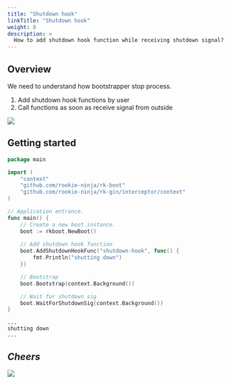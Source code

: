```yaml
---
title: "Shutdown hook"
linkTitle: "Shutdown hook"
weight: 8
description: >
  How to add shutdown hook function while receiving shutdown signal?
---
```


## Overview
We need to understand how bootstrapper stop process.

1. Add shutdown hook functions by user
1. Call functions as soon as receive signal from outside

![](/bootstrapper/user-guide/grpc-golang/advanced/shutdown-hook.png)

## Getting started
```go
package main

import (
	"context"
	"github.com/rookie-ninja/rk-boot"
	"github.com/rookie-ninja/rk-gin/interceptor/context"
)

// Application entrance.
func main() {
	// Create a new boot instance.
	boot := rkboot.NewBoot()
    
    // Add shutdown hook function
	boot.AddShutdownHookFunc("shutdown-hook", func() {
		fmt.Println("shutting down")
	})

	// Bootstrap
	boot.Bootstrap(context.Background())

	// Wait for shutdown sig
	boot.WaitForShutdownSig(context.Background())
}
```
```shell script
...
shutting down
...
```

## _**Cheers**_
![](/bootstrapper/user-guide/cheers.png)